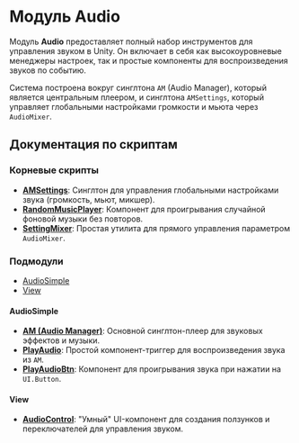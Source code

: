 # Модуль Audio

Модуль **Audio** предоставляет полный набор инструментов для управления звуком в Unity. Он включает в себя как высокоуровневые менеджеры настроек, так и простые компоненты для воспроизведения звуков по событию.

Система построена вокруг синглтона `AM` (Audio Manager), который является центральным плеером, и синглтона `AMSettings`, который управляет глобальными настройками громкости и мьюта через `AudioMixer`.

## Документация по скриптам

### Корневые скрипты
- [**AMSettings**](./AMSettings.md): Синглтон для управления глобальными настройками звука (громкость, мьют, микшер).
- [**RandomMusicPlayer**](./RandomMusicPlayer.md): Компонент для проигрывания случайной фоновой музыки без повторов.
- [**SettingMixer**](./SettingMixer.md): Простая утилита для прямого управления параметром `AudioMixer`.

### Подмодули

- [AudioSimple](#audiosimple)
- [View](#view)

#### AudioSimple
- [**AM (Audio Manager)**](./AM.md): Основной синглтон-плеер для звуковых эффектов и музыки.
- [**PlayAudio**](./PlayAudio.md): Простой компонент-триггер для воспроизведения звука из `AM`.
- [**PlayAudioBtn**](./PlayAudioBtn.md): Компонент для проигрывания звука при нажатии на `UI.Button`.

#### View
- [**AudioControl**](./AudioControl.md): "Умный" UI-компонент для создания ползунков и переключателей для управления звуком.
